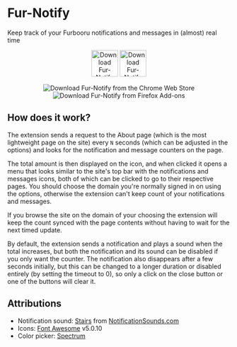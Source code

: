 # Fur-Notify

Keep track of your Furbooru notifications and messages in (almost) real time

<p align="center"><a href="https://chrome.google.com/webstore/detail/fur-notify/gonadpaoceeebehkpojhfoeiifgblghn"><img src="https://developer.chrome.com/webstore/images/ChromeWebStore_BadgeWBorder_v2_340x96.png" height="60" alt="Download Fur-Notify from the Chrome Web Store"></a> <a href="https://addons.mozilla.org/en-US/firefox/addon/fur-notify"><img src="https://addons.cdn.mozilla.net/static/img/addons-buttons/AMO-button_1.png" height="60" alt="Download Fur-Notify from Firefox Add-ons"></a></p>

<p align="center"><img alt="Download Fur-Notify from the Chrome Web Store" src="https://img.shields.io/chrome-web-store/v/gonadpaoceeebehkpojhfoeiifgblghn"> <img alt="Download Fur-Notify from Firefox Add-ons" src="https://img.shields.io/amo/v/fur-notify"></p>

## How does it work?

The extension sends a request to the About page (which is the most lightweight page on the site) every `N` seconds (which can be adjusted in the options) and looks for the notification and message counters on the page.

The total amount is then displayed on the icon, and when clicked it opens a menu that looks similar to the site's top bar with the notifications and messages icons, both of which can be clicked to go to their respective pages. You should choose the domain you're normally signed in on using the options, otherwise the extension can't keep count of your notifications and messages.

If you browse the site on the domain of your choosing the extension will keep the count synced with the page contents without having to wait for the next timed update.

By default, the extension sends a notification and plays a sound when the total increases, but both the notification and its sound can be disabled if you only want the counter. The notification also disappears after a few seconds initially, but this can be changed to a longer duration or disabled entirely (by setting the timeout to 0), so only a click on the close button or one of the buttons will clear it.

## Attributions

 - Notification sound: [Stairs](https://notificationsounds.com/message-tones/stairs-567) from [NotificationSounds.com](https://notificationsounds.com)
 - Icons: [Font Awesome](https://fontawesome.com/license) v5.0.10
 - Color picker: [Spectrum](https://bgrins.github.io/spectrum/)

